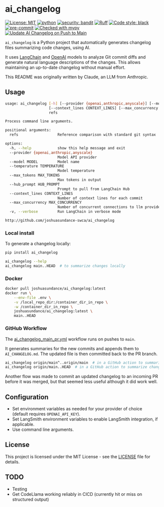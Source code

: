 # ai_changelog

[![License: MIT](https://img.shields.io/badge/License-MIT-yellow.svg)](https://opensource.org/licenses/MIT)
[![python](https://img.shields.io/badge/Python-3.7+-3776AB.svg?style=flat&logo=python&logoColor=white)](https://www.python.org)
[![security: bandit](https://img.shields.io/badge/security-bandit-yellow.svg)](https://github.com/PyCQA/bandit)
[![Ruff](https://img.shields.io/endpoint?url=https://raw.githubusercontent.com/charliermarsh/ruff/main/assets/badge/v1.json)](https://github.com/charliermarsh/ruff)
[![Code style: black](https://img.shields.io/badge/code%20style-black-000000.svg)](https://github.com/psf/black)
[![pre-commit](https://img.shields.io/badge/pre--commit-enabled-brightgreen?logo=pre-commit&logoColor=white)](https://github.com/pre-commit/pre-commit)
[![Checked with mypy](http://www.mypy-lang.org/static/mypy_badge.svg)](http://mypy-lang.org/)
[![Update AI Changelog on Push to Main](https://github.com/joshuasundance-swca/ai_changelog/actions/workflows/ai_changelog_main_push.yml/badge.svg)](https://github.com/joshuasundance-swca/ai_changelog/actions/workflows/ai_changelog_main_push.yml)

`ai_changelog` is a Python project that automatically generates changelog files summarizing code changes, using AI.

It uses [LangChain](https://github.com/langchain-ai/langchain) and [OpenAI](https://openai.com/) models to analyze Git commit diffs and generate natural language descriptions of the changes. This allows maintaining an up-to-date changelog without manual effort.

This README was originally written by Claude, an LLM from Anthropic.

## Usage

```bash
usage: ai_changelog [-h] [--provider {openai,anthropic,anyscale}] [--model MODEL] [--temperature TEMPERATURE] [--max_tokens MAX_TOKENS] [--hub_prompt HUB_PROMPT]
                    [--context_lines CONTEXT_LINES] [--max_concurrency MAX_CONCURRENCY] [-v]
                    refs

Process command line arguments.

positional arguments:
  refs                  Reference comparison with standard git syntax

options:
  -h, --help            show this help message and exit
  --provider {openai,anthropic,anyscale}
                        Model API provider
  --model MODEL         Model name
  --temperature TEMPERATURE
                        Model temperature
  --max_tokens MAX_TOKENS
                        Max tokens in output
  --hub_prompt HUB_PROMPT
                        Prompt to pull from LangChain Hub
  --context_lines CONTEXT_LINES
                        Number of context lines for each commit
  --max_concurrency MAX_CONCURRENCY
                        Number of concurrent connections to llm provider (0 means no limit)
  -v, --verbose         Run LangChain in verbose mode

http://github.com/joshuasundance-swca/ai_changelog
```

### Local install

To generate a changelog locally:

```bash
pip install ai_changelog

ai_changelog --help
ai_changelog main..HEAD  # to summarize changes locally
```

### Docker

```bash
docker pull joshuasundance/ai_changelog:latest
docker run \
    --env-file .env \
    -v /local_repo_dir:/container_dir_in_repo \
    -w /container_dir_in_repo \
    joshuasundance/ai_changelog:latest \
    main..HEAD
```

### GitHub Workflow

The [ai_changelog_main_pr.yml](.github/workflows/ai_changelog_main_push.yml) workflow runs on pushes to `main`.

It generates summaries for the new commits and appends them to `AI_CHANGELOG.md`. The updated file is then committed back to the PR branch.

```bash
ai_changelog origin/main^..origin/main  # in a GitHub action to summarize changes in response to a push to main
ai_changelog origin/main..HEAD  # in a GitHub action to summarize changes in response to a PR
```

Another flow was made to commit an updated changelog to an incoming PR before it was merged, but that seemed less useful although it did work well.

## Configuration

- Set environment variables as needed for your provider of choice (default requires `OPENAI_API_KEY`).
- Set LangSmith environment variables to enable LangSmith integration, if applicable.
- Use command line arguments.

## License

This project is licensed under the MIT License - see the [LICENSE](LICENSE) file for details.


## TODO

- Testing
- Get CodeLlama working reliably in CICD (currently hit or miss on structured output)
